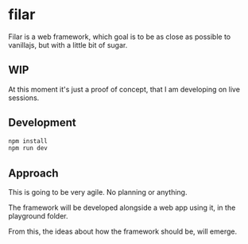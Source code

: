 # filar

Filar is a web framework, which goal is to be as close as possible to vanillajs, but with a little bit of sugar.

## WIP

At this moment it's just a proof of concept, that I am developing on live sessions.

## Development

```bash
npm install
npm run dev
```

## Approach

This is going to be very agile. No planning or anything. 

The framework will be developed alongside a web app using it, in the playground folder.

From this, the ideas about how the framework should be, will emerge.